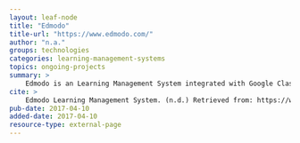 ```yaml
---
layout: leaf-node
title: "Edmodo"
title-url: "https://www.edmodo.com/"
author: "n.a."
groups: technologies
categories: learning-management-systems
topics: ongoing-projects
summary: >
    Edmodo is an Learning Management System integrated with Google Classroom, Microsoft OneNote, and Microsoft Office.
cite: >
    Edmodo Learning Management System. (n.d.) Retrieved from: https://www.edmodo.com/. April 10, 2017.
pub-date: 2017-04-10
added-date: 2017-04-10
resource-type: external-page
---
```

